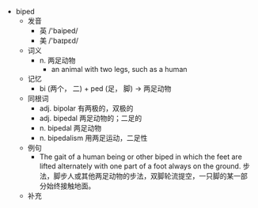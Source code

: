 - biped
  - 发音
    - 英 /'baiped/
    - 美 /'baɪpɛd/
  - 词义
    - n. 两足动物
      - an animal with two legs, such as a human
  - 记忆
    - bi (两个， 二) + ped (足， 脚) → 两足动物
  - 同根词
    - adj. bipolar 有两极的，双极的
    - adj. bipedal 两足动物的；二足的
    - n. bipedal 两足动物
    - n. bipedalism 用两足运动，二足性
  - 例句
    - The gait of a human being or other biped in which the feet are lifted alternately with one part of a foot always on the ground. 步法，脚步人或其他两足动物的步法，双脚轮流提空，一只脚的某一部分始终接触地面。
  - 补充